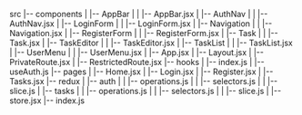 
src
|-- components
|   |-- AppBar
|   |   |-- AppBar.jsx
|   |-- AuthNav
|   |   |-- AuthNav.jsx
|   |-- LoginForm
|   |   |-- LoginForm.jsx
|   |-- Navigation
|   |   |-- Navigation.jsx
|   |-- RegisterForm
|   |   |-- RegisterForm.jsx
|   |-- Task
|   |   |-- Task.jsx
|   |-- TaskEditor
|   |   |-- TaskEditor.jsx
|   |-- TaskList
|   |   |-- TaskList.jsx
|   |-- UserMenu
|   |   |-- UserMenu.jsx
|   |-- App.jsx
|   |-- Layout.jsx
|   |-- PrivateRoute.jsx
|   |-- RestrictedRoute.jsx
|-- hooks
|   |-- index.js
|   |-- useAuth.js
|-- pages
|   |-- Home.jsx
|   |-- Login.jsx
|   |-- Register.jsx
|   |-- Tasks.jsx
|-- redux
|   |-- auth
|   |   |-- operations.js
|   |   |-- selectors.js
|   |   |-- slice.js
|   |-- tasks
|   |   |-- operations.js
|   |   |-- selectors.js
|   |   |-- slice.js
|   |-- store.jsx
|-- index.js
